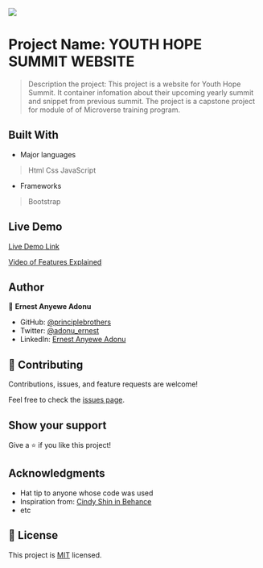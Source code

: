 ![](https://img.shields.io/badge/Microverse-blueviolet)

# Project Name: YOUTH HOPE SUMMIT WEBSITE

> Description the project: This project is a website for Youth Hope Summit. It container infomation about their upcoming yearly summit and snippet from previous summit. The project is a capstone project for module of of Microverse training program.


## Built With

- Major languages
> Html
> Css
> JavaScript
- Frameworks
> Bootstrap

## Live Demo

[Live Demo Link](https://principlebrothers.github.io/Capstone-Project-One)

[Video of Features Explained](https://www.loom.com/share/752b3aecea94434c987f272036c7def6)

## Author

👤 **Ernest Anyewe Adonu**

- GitHub: [@principlebrothers](https://github.com/principlebrothers)
- Twitter: [@adonu_ernest](https://twitter.com/adonu_ernest)
- LinkedIn: [Ernest Anyewe Adonu](www.linkedin.com/in/ernest-adonu-7b61951b0)

## 🤝 Contributing

Contributions, issues, and feature requests are welcome!

Feel free to check the [issues page](../../issues/).

## Show your support

Give a ⭐️ if you like this project!

## Acknowledgments

- Hat tip to anyone whose code was used
- Inspiration from: [Cindy Shin in Behance](https://www.behance.net/adagio07)
- etc

## 📝 License

This project is [MIT](./MIT.md) licensed.
